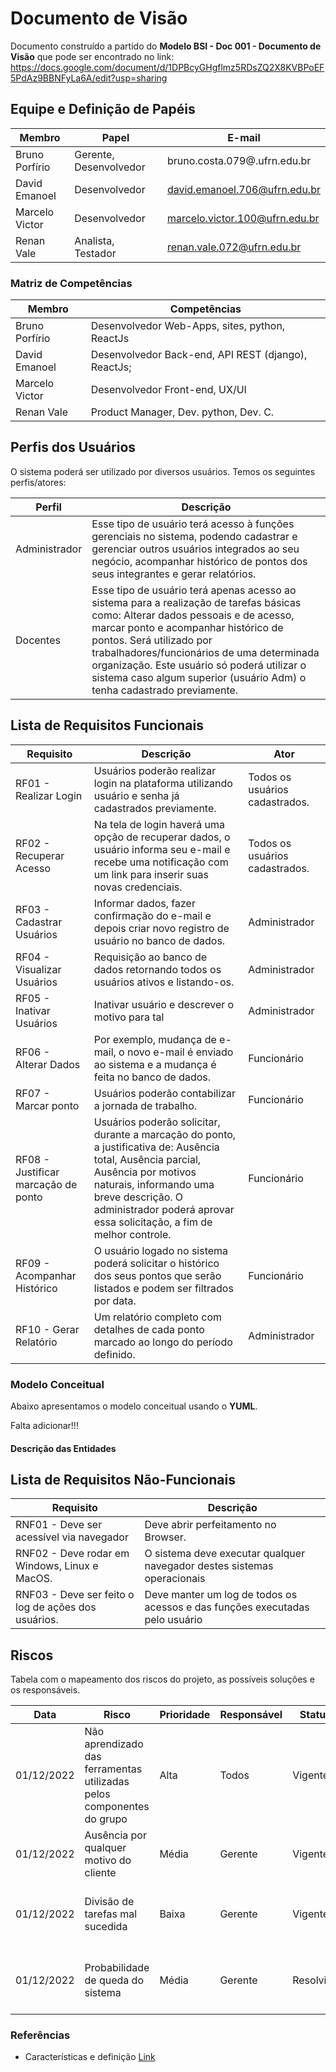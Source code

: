 # Documento de Visão

Documento construído a partido do **Modelo BSI - Doc 001 - Documento de Visão** que pode ser encontrado no
link: https://docs.google.com/document/d/1DPBcyGHgflmz5RDsZQ2X8KVBPoEF5PdAz9BBNFyLa6A/edit?usp=sharing

## Equipe e Definição de Papéis

Membro     |     Papel   |   E-mail   |
---------  | ----------- | ---------- |
Bruno Porfírio | Gerente, Desenvolvedor  | bruno.costa.079@.ufrn.edu.br
David Emanoel  | Desenvolvedor| david.emanoel.706@ufrn.edu.br
Marcelo Victor | Desenvolvedor | marcelo.victor.100@ufrn.edu.br
Renan Vale     | Analista, Testador | renan.vale.072@ufrn.edu.br

### Matriz de Competências

Membro     |     Competências   |
---------  | ----------- |
Bruno Porfírio | Desenvolvedor Web-Apps, sites, python, ReactJs | 
David Emanoel  | Desenvolvedor Back-end, API REST (django), ReactJs;| 
Marcelo Victor | Desenvolvedor Front-end, UX/UI | 
Renan Vale     | Product Manager, Dev. python, Dev.  C. |

## Perfis dos Usuários

O sistema poderá ser utilizado por diversos usuários. Temos os seguintes perfis/atores:

Perfil                                 | Descrição   |
---------                              | ----------- |
Administrador | Esse tipo de usuário terá acesso à funções gerenciais no sistema, podendo cadastrar e gerenciar outros usuários integrados ao seu negócio, acompanhar histórico de pontos dos seus integrantes e gerar relatórios.
Docentes | Esse tipo de usuário terá apenas acesso ao sistema para a realização de tarefas básicas como: Alterar dados pessoais e de acesso, marcar ponto e acompanhar histórico de pontos. Será utilizado por trabalhadores/funcionários de uma determinada organização. Este usuário só poderá utilizar o sistema caso algum superior (usuário Adm) o tenha cadastrado previamente.


## Lista de Requisitos Funcionais

Requisito                                 | Descrição   | Ator |
---------                                 | ----------- | ---------- |
RF01 - Realizar Login | Usuários poderão realizar login na plataforma utilizando usuário e senha já cadastrados previamente. | Todos os usuários cadastrados. |
RF02 - Recuperar Acesso | Na tela de login haverá uma opção de recuperar dados, o usuário informa seu e-mail e recebe uma notificação com um link para inserir suas novas credenciais. | Todos os usuários cadastrados. |
RF03 - Cadastrar Usuários | Informar dados, fazer confirmação do e-mail e depois criar novo registro de usuário no banco de dados. | Administrador |
RF04 - Visualizar Usuários | Requisição ao banco de dados retornando todos os usuários ativos e listando-os. | Administrador |
RF05 - Inativar Usuários | Inativar usuário e descrever o motivo para tal | Administrador |
RF06 - Alterar Dados | Por exemplo, mudança de e-mail, o novo e-mail é enviado ao sistema e a mudança é feita no banco de dados. | Funcionário |
RF07 - Marcar ponto | Usuários poderão contabilizar a jornada de trabalho. | Funcionário |
RF08 - Justificar marcação de ponto | Usuários poderão solicitar, durante a marcação do ponto, a justificativa de: Ausência total, Ausência parcial, Ausência por motivos naturais, informando uma breve descrição. O administrador poderá aprovar essa solicitação, a fim de melhor controle. | Funcionário |
RF09 -  Acompanhar Histórico | O usuário logado no sistema poderá solicitar o histórico dos seus pontos que serão listados e podem ser filtrados por data. | Funcionário |
RF10 -  Gerar Relatório | Um relatório completo com detalhes de cada ponto marcado ao longo do período definido. | Administrador |

### Modelo Conceitual

Abaixo apresentamos o modelo conceitual usando o **YUML**.

Falta adicionar!!!

#### Descrição das Entidades

## Lista de Requisitos Não-Funcionais

Requisito                                 | Descrição   |
---------                                 | ----------- |
RNF01 - Deve ser acessível via navegador | Deve abrir perfeitamento no Browser. |
RNF02 - Deve rodar em Windows, Linux e MacOS. | O sistema deve executar qualquer navegador destes sistemas operacionais |
RNF03 - Deve ser feito o log de ações dos usuários. | Deve manter um log de todos os acessos e das funções executadas pelo usuário |

## Riscos

Tabela com o mapeamento dos riscos do projeto, as possíveis soluções e os responsáveis.

Data | Risco | Prioridade | Responsável | Status | Providência/Solução |
------ | ------ | ------ | ------ | ------ | ------ |
01/12/2022 | Não aprendizado das ferramentas utilizadas pelos componentes do grupo | Alta | Todos | Vigente | Reforçar estudos sobre as ferramentas e aulas com a integrante que conhece a ferramenta |
01/12/2022 | Ausência por qualquer motivo do cliente | Média | Gerente | Vigente | Planejar o cronograma tendo em base a agenda do cliente |
01/12/2022 | Divisão de tarefas mal sucedida | Baixa | Gerente | Vigente | Acompanhar de perto o desenvolvimento de cada membro da equipe |
01/12/2022 | Probabilidade de queda do sistema | Média | Gerente | Resolvido | Reiniciar o sistema, contatar a equipe para verificar a origem do problema e corrigi-lo. |

### Referências
* Características e definição
[Link](https://www.pontotel.com.br/sistema-de-ponto/)
